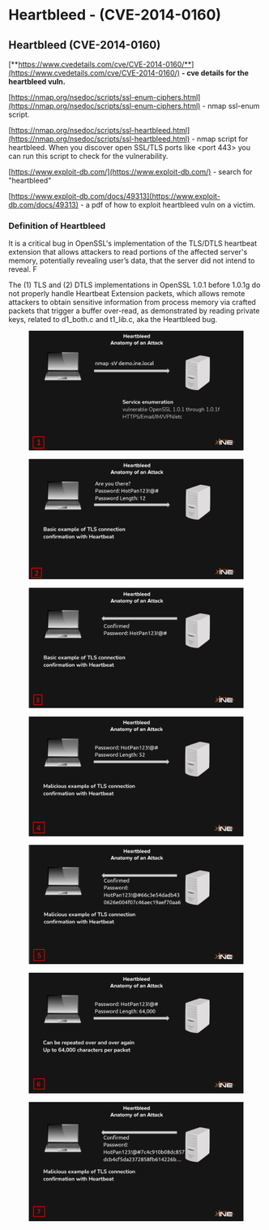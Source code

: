 # Heartbleed - (CVE-2014-0160)

## **Heartbleed (CVE-2014-0160)**

[**https://www.cvedetails.com/cve/CVE-2014-0160/**](https://www.cvedetails.com/cve/CVE-2014-0160/) **- cve details for the heartbleed vuln.**

[https://nmap.org/nsedoc/scripts/ssl-enum-ciphers.html](https://nmap.org/nsedoc/scripts/ssl-enum-ciphers.html) - nmap ssl-enum script.

[https://nmap.org/nsedoc/scripts/ssl-heartbleed.html](https://nmap.org/nsedoc/scripts/ssl-heartbleed.html)  - nmap script for heartbleed. When you discover open SSL/TLS ports like \<port 443> you can run this script to check for the vulnerability.

[https://www.exploit-db.com/](https://www.exploit-db.com/)  - search for "heartbleed"

[https://www.exploit-db.com/docs/49313](https://www.exploit-db.com/docs/49313)  - a pdf of how to exploit heartbleed vuln on a victim.

### Definition of Heartbleed

It is a critical bug in OpenSSL's implementation of the TLS/DTLS heartbeat extension that allows attackers to read portions of the affected server's memory, potentially revealing user’s data, that the server did not intend to reveal. F

The (1) TLS and (2) DTLS implementations in OpenSSL 1.0.1 before 1.0.1g do not properly handle Heartbeat Extension packets, which allows remote attackers to obtain sensitive information from process memory via crafted packets that trigger a buffer over-read, as demonstrated by reading private keys, related to d1\_both.c and t1\_lib.c, aka the Heartbleed bug.

<figure><img src="../../../.gitbook/assets/image (19).png" alt=""><figcaption></figcaption></figure>

<figure><img src="../../../.gitbook/assets/image (11).png" alt=""><figcaption></figcaption></figure>

<figure><img src="../../../.gitbook/assets/image (4).png" alt=""><figcaption></figcaption></figure>

<figure><img src="../../../.gitbook/assets/image (12).png" alt=""><figcaption></figcaption></figure>

<figure><img src="../../../.gitbook/assets/image (8).png" alt=""><figcaption></figcaption></figure>

<figure><img src="../../../.gitbook/assets/image (21).png" alt=""><figcaption></figcaption></figure>

<figure><img src="../../../.gitbook/assets/image (13).png" alt=""><figcaption></figcaption></figure>

